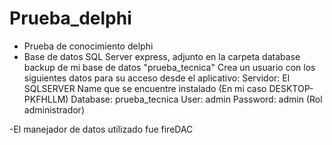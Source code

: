 # Prueba_delphi
- Prueba de conocimiento delphi
- Base de datos SQL Server express, adjunto en la carpeta database backup de mi base de datos "prueba_tecnica"
    Crea un usuario con los siguientes datos para su acceso desde el aplicativo:
        Servidor: El SQLSERVER Name que se encuentre instalado (En mi caso DESKTOP-PKFHLLM)
        Database: prueba_tecnica
        User: admin
        Password: admin
        (Rol administrador)

-El manejador de datos utilizado fue fireDAC